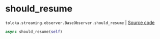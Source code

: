 # should_resume
`toloka.streaming.observer.BaseObserver.should_resume` | [Source code](https://github.com/Toloka/toloka-kit/blob/v1.2.1/src/streaming/observer.py#L43)

```python
async should_resume(self)
```

